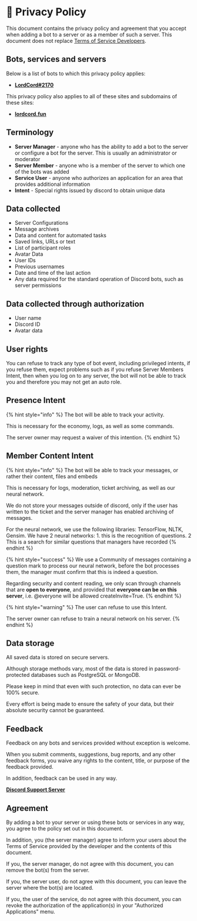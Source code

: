 # 📗 Privacy Policy

This document contains the privacy policy and agreement that you accept when adding a bot to a server or as a member of such a server. This document does not replace [Terms of Service ](https://discord.com/developers/docs/policies-and-agreements/developer-terms-of-service)[Developers](https://discord.com/developers/docs/policies-and-agreements/developer-terms-of-service).

## Bots, services and servers

Below is a list of bots to which this privacy policy applies:

* [**LordCord#2170**](https://invite.lordcord.fun/)

This privacy policy also applies to all of these sites and subdomains of these sites:

* [**lordcord.fun**](https://lordcord.fun)

## Terminology

* **Server Manager** - anyone who has the ability to add a bot to the server or configure a bot for the server. This is usually an administrator or moderator
* **Server Member** - anyone who is a member of the server to which one of the bots was added
* **Service User** - anyone who authorizes an application for an area that provides additional information
* **Intent** - Special rights issued by discord to obtain unique data

## Data collected

* Server Configurations
* Message archives
* Data and content for automated tasks
* Saved links, URLs or text
* List of participant roles
* Avatar Data
* User IDs
* Previous usernames
* Date and time of the last action
* Any data required for the standard operation of Discord bots, such as server permissions


## Data collected through authorization

* User name
* Discord ID
* Avatar data

## User rights

You can refuse to track any type of bot event, including privileged intents, if you refuse them, expect problems such as if you refuse Server Members Intent, then when you log on to any server, the bot will not be able to track you and therefore you may not get an auto role.

## Presence Intent

{% hint style="info" %}
The bot will be able to track your activity.

This is necessary for the economy, logs, as well as some commands.

The server owner may request a waiver of this intention.
{% endhint %}

## Member Content Intent

{% hint style="info" %}
The bot will be able to track your messages, or rather their content, files and embeds

This is necessary for logs, moderation, ticket archiving, as well as our neural network.

We do not store your messages outside of discord, only if the user has written to the ticket and the server manager has enabled archiving of messages.

For the neural network, we use the following libraries: TensorFlow, NLTK, Gensim. 
We have 2 neural networks: 1. this is the recognition of questions. 2 This is a search for similar questions that managers have recorded
{% endhint %}

{% hint style="success" %}
We use a Community of messages containing a question mark to process our neural network, before the bot processes them, the manager must confirm that this is indeed a question.


Regarding security and content reading, we only scan through channels that are **open to everyone**, and provided that **everyone can be on this server**, i.e. @everyone will be allowed createInvite=True.
{% endhint %}

{% hint style="warning" %}
The user can refuse to use this Intent.

The server owner can refuse to train a neural network on his server.
{% endhint %}

## Data storage

All saved data is stored on secure servers.

Although storage methods vary, most of the data is stored in password-protected databases such as PostgreSQL or MongoDB.

Please keep in mind that even with such protection, no data can ever be 100% secure.

Every effort is being made to ensure the safety of your data, but their absolute security cannot be guaranteed.

## Feedback

Feedback on any bots and services provided without exception is welcome.

When you submit comments, suggestions, bug reports, and any other feedback forms, you waive any rights to the content, title, or purpose of the feedback provided.

In addition, feedback can be used in any way.

[**Discord Support Server**](https://discord.gg/48JCcbAAnV)

## Agreement

By adding a bot to your server or using these bots or services in any way, you agree to the policy set out in this document.

In addition, you (the server manager) agree to inform your users about the Terms of Service provided by the developer and the contents of this document.

If you, the server manager, do not agree with this document, you can remove the bot(s) from the server.

If you, the server user, do not agree with this document, you can leave the server where the bot(s) are located.

If you, the user of the service, do not agree with this document, you can revoke the authorization of the application(s) in your "Authorized Applications" menu.
